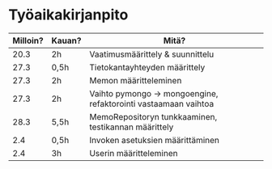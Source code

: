 # Työaikakirjanpito

| Milloin? | Kauan? | Mitä?                                                           |
| -------- | ------ | --------------------------------------------------------------- |
| 20.3     | 2h     | Vaatimusmäärittely & suunnittelu                                |
| 27.3     | 0,5h   | Tietokantayhteyden määrittely                                   |
| 27.3     | 2h     | Memon määritteleminen                                           |
| 27.3     | 2h     | Vaihto pymongo -> mongoengine, refaktorointi vastaamaan vaihtoa |
| 28.3     | 5,5h   | MemoRepositoryn tunkkaaminen, testikannan määrittely            |
| 2.4      | 0,5h   | Invoken asetuksien määrittäminen                                |
| 2.4      | 3h     | Userin määritteleminen                                          |
